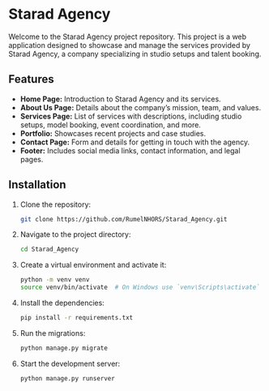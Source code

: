 # Starad Agency

Welcome to the Starad Agency project repository. This project is a web application designed to showcase and manage the services provided by Starad Agency, a company specializing in studio setups and talent booking.

## Features

- **Home Page:** Introduction to Starad Agency and its services.
- **About Us Page:** Details about the company’s mission, team, and values.
- **Services Page:** List of services with descriptions, including studio setups, model booking, event coordination, and more.
- **Portfolio:** Showcases recent projects and case studies.
- **Contact Page:** Form and details for getting in touch with the agency.
- **Footer:** Includes social media links, contact information, and legal pages.



## Installation
1. Clone the repository:
    ```bash
    git clone https://github.com/RumelNHORS/Starad_Agency.git
    ```
2. Navigate to the project directory:
    ```bash
    cd Starad_Agency
    ```
3. Create a virtual environment and activate it:
    ```bash
    python -m venv venv
    source venv/bin/activate  # On Windows use `venv\Scripts\activate`
    ```
4. Install the dependencies:
    ```bash
    pip install -r requirements.txt
    ```

5. Run the migrations:
    ```bash
    python manage.py migrate
    ```

6. Start the development server:
    ```bash
    python manage.py runserver
    ```